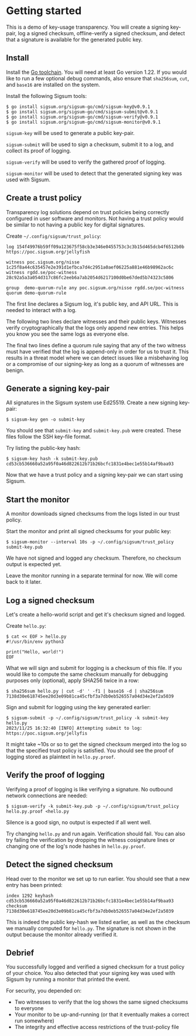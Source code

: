 # Getting started

This is a demo of key-usage transparency.  You will create a signing key-pair,
log a signed checksum, offline-verify a signed checksum, and detect that a
signature is available for the generated public key.

## Install

Install the [Go toolchain][].  You will need at least Go version 1.22.  If you
would like to run a few optional debug commands, also ensure that `sha256sum`,
`cut`, and `base16` are installed on the system.

Install the following Sigsum tools:

    $ go install sigsum.org/sigsum-go/cmd/sigsum-key@v0.9.1
    $ go install sigsum.org/sigsum-go/cmd/sigsum-submit@v0.9.1
    $ go install sigsum.org/sigsum-go/cmd/sigsum-verify@v0.9.1
    $ go install sigsum.org/sigsum-go/cmd/sigsum-monitor@v0.9.1

`sigsum-key` will be used to generate a public key-pair.

`sigsum-submit` will be used to sign a checksum, submit it to a log, and collect
its proof of logging.

`sigsum-verify` will be used to verify the gathered proof of logging.

`sigsum-monitor` will be used to detect that the generated signing key was used
with Sigsum.

[Go toolchain]: https://go.dev/doc/install

## Create a trust policy

Transparency log solutions depend on trust policies being correctly configured
in user software and monitors.  Not having a trust policy would be similar to
not having a public key for digital signatures.

Create `~/.config/sigsum/trust_policy`:

    log 154f49976b59ff09a123675f58cb3e346e0455753c3c3b15d465dcb4f6512b0b https://poc.sigsum.org/jellyfish
    
    witness poc.sigsum.org/nisse 1c25f8a44c635457e2e391d1efbca7d4c2951a0aef06225a881e46b98962ac6c
    witness rgdd.se/poc-witness  28c92a5a3a054d317c86fc2eeb6a7ab2054d6217100d0be67ded5b74323c5806
    
    group  demo-quorum-rule any poc.sigsum.org/nisse rgdd.se/poc-witness
    quorum demo-quorum-rule

The first line declares a Sigsum log, it's public key, and API URL.  This is
needed to interact with a log.

The following two lines declare witnesses and their public keys.  Witnesses
verify cryptographically that the logs only append new entries.  This helps you
know you see the same logs as everyone else.

The final two lines define a quorum rule saying that any of the two witness must have
verified that the log is append-only in order for us to trust it.  This results
in a threat model where we can detect issues like a misbehaving log or a
compromise of our signing-key as long as a quorum of witnesses are benign.

## Generate a signing key-pair

All signatures in the Sigsum system use Ed25519.  Create a new signing key-pair:

    $ sigsum-key gen -o submit-key

You should see that `submit-key` and `submit-key.pub` were created.  These files
follow the SSH key-file format.

Try listing the public-key hash:

    $ sigsum-key hash -k submit-key.pub
    cd53cb536660a52a95f0a46d822612b71b26bcfc1831e4bec1e55b14af9baa93

Now that we have a trust policy and a signing key-pair we can start using
Sigsum.

## Start the monitor

A monitor downloads signed checksums from the logs listed in our trust policy.

Start the monitor and print all signed checksums for your public key:

    $ sigsum-monitor --interval 10s -p ~/.config/sigsum/trust_policy submit-key.pub

We have not signed and logged any checksum.  Therefore, no checksum output is
expected yet.

Leave the monitor running in a separate terminal for now.  We will come back to
it later.

## Log a signed checksum

Let's create a hello-world script and get it's checksum signed and logged.

Create `hello.py`:

    $ cat << EOF > hello.py
    #!/usr/bin/env python3
    
    print("Hello, world!")
    EOF

What we will sign and submit for logging is a checksum of this file.  If you
would like to compute the same checksum manually for debugging purposes only
(optional), apply SHA256 twice in a row:

    $ sha256sum hello.py | cut -d' ' -f1 | base16 -d | sha256sum
    7138d30e618745ee20d3e09b81ca45cfbf3a7db0eb526557a04d34e2ef2a5039

Sign and submit for logging using the key generated earlier:

    $ sigsum-submit -p ~/.config/sigsum/trust_policy -k submit-key hello.py
    2023/11/25 16:32:40 [INFO] Attempting submit to log: https://poc.sigsum.org/jellyfis 

It might take ~10s or so to get the signed checksum merged into the log so that
the specified trust policy is satisfied.  You should see the proof of logging
stored as plaintext in `hello.py.proof`.

## Verify the proof of logging

Verifying a proof of logging is like verifying a signature.  No outbound
network connections are needed:

    $ sigsum-verify -k submit-key.pub -p ~/.config/sigsum/trust_policy hello.py.proof <hello.py

Silence is a good sign, no output is expected if all went well.

Try changing `hello.py` and run again.  Verification should fail.  You can
also try failing the verification by dropping the witness cosignature lines or changing
one of the log's node hashes in `hello.py.proof`.

## Detect the signed checksum

Head over to the monitor we set up to run earlier.  You should see that a new
entry has been printed:

    index 1292 keyhash cd53cb536660a52a95f0a46d822612b71b26bcfc1831e4bec1e55b14af9baa93 checksum 7138d30e618745ee20d3e09b81ca45cfbf3a7db0eb526557a04d34e2ef2a5039

This is indeed the public key-hash we listed earlier, as well as the checksum
we manually computed for `hello.py`.  The signature is not shown in the output
because the monitor already verified it.

## Debrief

You successfully logged and verified a signed checksum for a trust policy of
your choice.  You also detected that your signing key was used with Sigsum by
running a monitor that printed the event.

For security, you depended on:

  - Two witnesses to verify that the log shows the same signed checksums to
    everyone
  - Your monitor to be up-and-running (or that it eventually makes a correct run
    somewhere)
  - The integrity and effective access restrictions of the trust-policy file
